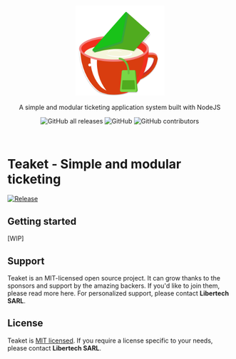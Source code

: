 <p align="center">
  <a href="http://teaket.github.io/" target="blank"><img src="./app/src/public/logo.svg" width="200" alt="Teaket Logo" /></a>
</p>
<p align="center">A simple and modular ticketing application system built with NodeJS</p>
<p align="center">
  <img alt="GitHub all releases" src="https://img.shields.io/github/downloads/libertech-fr/teaket/total">
  <img alt="GitHub" src="https://img.shields.io/github/license/libertech-fr/teaket">
  <img alt="GitHub contributors" src="https://img.shields.io/github/contributors/libertech-fr/teaket">
</p>
<br>

# Teaket - Simple and modular ticketing
[![Release](https://github.com/Libertech-Fr/teaket/actions/workflows/release.yml/badge.svg)](https://github.com/Libertech-Fr/teaket/actions/workflows/release.yml?event=workflow_dispatch)
## Getting started
[WIP]
## Support
Teaket is an MIT-licensed open source project. It can grow thanks to the sponsors and support by the amazing backers. If you'd like to join them, please read more here. For personalized support, please contact **Libertech SARL**.
## License
Teaket is [MIT licensed](LICENSE).
If you require a license specific to your needs, please contact **Libertech SARL**.
